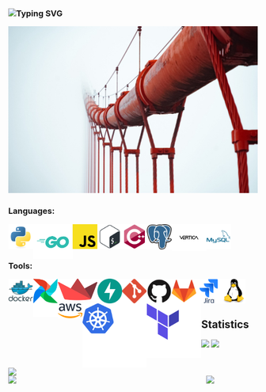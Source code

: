 ### ![Typing SVG](https://readme-typing-svg.herokuapp.com?size=26&color=4E9F3D&width=500&lines=Hi+there+%F0%9F%91%8B%2C+I'm+Dmitry)

![](img/way.jpeg)

### Languages:

<img align="left" title="Python" alt="Python" width="50px" src="img/logo/python.svg"/>
<img align="left" title="Golang" alt="Golang" width="80px" src="img/logo/go.svg"/>
<img align="left" title="JavaScript" alt="JavaScript" width="50px" src="img/logo/JavaScript.svg"/>
<img align="left" title="Bash" alt="Bash" width="50px" src="img/logo/bash.svg"/>
<img align="left" title="C++" alt="C++" width="50px" src="img/logo/c++.svg"/>
<img align="left" title="Postgres" alt="Postgres" width="50px" src="img/logo/postgres.svg"/>
<img align="left" title="Vertica" alt="Vertica" width="70px" src="img/logo/Vertica.svg"/>
<img align="left" title="MySQL" alt="MySQL" width="50px" src="img/logo/mysql.svg"/>

<br/>
<br/>
<br/>

### Tools:

<img align="left" title="Docker" alt="Docker" width="50px" src="img/logo/docker.svg"/>
<img align="left" title="Airflow" alt="Airflow" width="50px" src="img/logo/airflow.svg"/>
<img align="left" title="Streamlit" alt="Streamlit" width="80px" src="img/logo/streamlit.svg"/>
<img align="left" title="Fastapi" alt="Fastapi" width="50px" src="img/logo/fastapi.svg"/>
<img align="left" title="git" alt="git" width="50px" src="img/logo/git.svg"/>
<img align="left" title="Github" alt="Github" width="50px" src="img/logo/github.svg"/>
<img align="left" title="Gitlab" alt="Gitlab" width="50px" src="img/logo/gitlab.svg"/>
<img align="left" title="Jira" alt="Jira" width="50px" src="img/logo/jira.svg"/>
<img align="left" title="Linux" alt="Linux" width="50px" src="img/logo/linux.svg"/>
<img align="left" title="Amazon Web Services" alt="AWS" width="50px" src="img/logo/aws.svg"/>
<img align="left" title="Kubernetes" alt="Kubernetes" width="130px" src="img/logo/k8s.svg"/>
<img align="left" title="Terraform" alt="Terraform" width="110px" src="img/logo/Terraform.svg"/>

<br/> 
<br/>
<br/>

## Statistics

![](https://komarev.com/ghpvc/?username=dKosarevsky)
![](https://img.shields.io/github/followers/dKosarevsky?label=Followers&style=social)

<center>
    <div>
        <td>
            <img
                width="400px"
                align="left"
                src="https://github-readme-stats.vercel.app/api?username=dkosarevsky&theme=merko&show_icons=true&hide_border=false&count_private=true&layout=compact"
            />
        </td>
        <td>
            <img
                width="400px"
                align="left"
                src="https://github-readme-stats.vercel.app/api/top-langs/?username=dkosarevsky&theme=merko&hide=html&layout=compact"
            />
        </td>
        <td>
            <img 
                align="left" titlealt="contribution  alt="contribution graph" 
                src="https://activity-graph.herokuapp.com/graph?username=dkosarevsky&theme=gotham&count_private=true&radius=8"
            >
        </td>
    </div>
</center>

